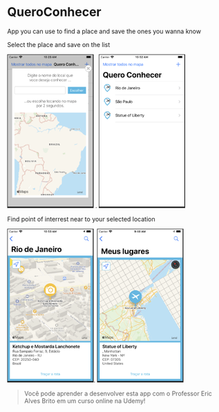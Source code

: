 # QueroConhecer
App you can use to find a place and save the ones you wanna know

Select the place and save on the list

<img src="images/Select_location.png" width="200"> .    <img src="images/Lista_Lugares.png" width="200"> 


Find point of interrest near to your selected location

<img src="images/Point_of_Interrest.png" width="200">.  <img src="images/Location.png" width="200">  


> Você pode aprender a desenvolver esta app com o Professor Eric Alves Brito em um curso online na Udemy!

